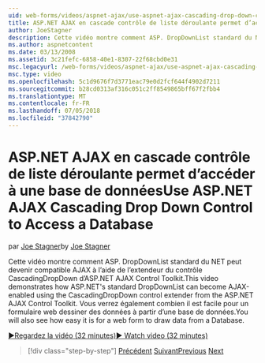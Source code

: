 ```yaml
---
uid: web-forms/videos/aspnet-ajax/use-aspnet-ajax-cascading-drop-down-control-to-access-a-database
title: ASP.NET AJAX en cascade contrôle de liste déroulante permet d’accéder à une base de données | Microsoft Docs
author: JoeStagner
description: Cette vidéo montre comment ASP. DropDownList standard du NET peut devenir à l’aide de l’extendeur du contrôle CascadingDropDown à partir du contrôle de code AJAX ASP.NET compatibles AJAX...
ms.author: aspnetcontent
ms.date: 03/13/2008
ms.assetid: 3c21fefc-6858-40e1-8307-22f68cbd0e31
msc.legacyurl: /web-forms/videos/aspnet-ajax/use-aspnet-ajax-cascading-drop-down-control-to-access-a-database
msc.type: video
ms.openlocfilehash: 5c1d9676f7d3771eac79e0d2fcf644f4902d7211
ms.sourcegitcommit: b28cd0313af316c051c2ff8549865bff67f2fbb4
ms.translationtype: MT
ms.contentlocale: fr-FR
ms.lasthandoff: 07/05/2018
ms.locfileid: "37842790"
---
```

<a name="use-aspnet-ajax-cascading-drop-down-control-to-access-a-database"></a><span data-ttu-id="2aef0-103">ASP.NET AJAX en cascade contrôle de liste déroulante permet d’accéder à une base de données</span><span class="sxs-lookup"><span data-stu-id="2aef0-103">Use ASP.NET AJAX Cascading Drop Down Control to Access a Database</span></span>
====================
<span data-ttu-id="2aef0-104">par [Joe Stagner](https://github.com/JoeStagner)</span><span class="sxs-lookup"><span data-stu-id="2aef0-104">by [Joe Stagner](https://github.com/JoeStagner)</span></span>

<span data-ttu-id="2aef0-105">Cette vidéo montre comment ASP. DropDownList standard du NET peut devenir compatible AJAX à l’aide de l’extendeur du contrôle CascadingDropDown d’ASP.NET AJAX Control Toolkit.</span><span class="sxs-lookup"><span data-stu-id="2aef0-105">This video demonstrates how ASP.NET's standard DropDownList can become AJAX-enabled using the CascadingDropDown control extender from the ASP.NET AJAX Control Toolkit.</span></span> <span data-ttu-id="2aef0-106">Vous verrez également combien il est facile pour un formulaire web dessiner des données à partir d’une base de données.</span><span class="sxs-lookup"><span data-stu-id="2aef0-106">You will also see how easy it is for a web form to draw data from a Database.</span></span>

[<span data-ttu-id="2aef0-107">&#9654;Regardez la vidéo (32 minutes)</span><span class="sxs-lookup"><span data-stu-id="2aef0-107">&#9654; Watch video (32 minutes)</span></span>](https://channel9.msdn.com/Blogs/ASP-NET-Site-Videos/use-aspnet-ajax-cascading-drop-down-control-to-access-a-database)

> [!div class="step-by-step"]
> <span data-ttu-id="2aef0-108">[Précédent](two-simple-techniques-for-triggering-updates-to-update-panels.md)
> [Suivant](implement-infinite-data-patterns-in-ajax.md)</span><span class="sxs-lookup"><span data-stu-id="2aef0-108">[Previous](two-simple-techniques-for-triggering-updates-to-update-panels.md)
[Next](implement-infinite-data-patterns-in-ajax.md)</span></span>
